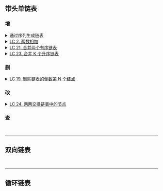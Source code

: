 ## 带头单链表

### 增

<details><summary>通过序列生成链表</summary>

<b>思路</b>

<ol>
<li> 创建一个头，即链表 </li>
<li> 向链表的尾部插入新的节点</li>
</ol>

```c
#include <stdio.h>
#include <stdlib.h>
const int N = 2e5+10;

struct node{
    int     val;
    node*   ne;
};

int a[N], n;

int main(){
    scanf("%d", &n);
    for(int i=1; i<=n; i++) scanf("%d", a+i);

    // 新建一个节点, 头节点, 也指此链表
    node* head = (node*)malloc(sizeof(node));
    head->val = 0;              // head 的 val 存放节点数量
    head->ne = NULL;            // head 的 ne 指向下一个节点

    // 新建一个指针, 当前操作位置
    node* pos = head;

    for(int i=1; i<=n; i++){
        // 新建一个节点, 新的节点
        node* newNode = (node*)malloc(sizeof(node));
        newNode->val = a[i];
        newNode->ne = NULL;

        pos->ne = newNode;      // 当前节点的下一个 = 新节点
        pos = newNode;          // 当前节点 = 新节点

        head->val ++;
    }

    pos = head->ne;
    while(pos != NULL){
        printf("%d ", pos->val);
        pos = pos->ne;
    }

    return 0;
}
```
</details>

<details><summary> <a href="https://leetcode.cn/problems/add-two-numbers/description/">LC 2. 两数相加</a> </summary>

<b>思路</b>

<ol>
<li> 将数全部加到其中一个链表中去，前期无法判断哪个链表长，因此都加 </li>
</ol>

```cpp
class Solution {
public:
ListNode* addTwoNumbers(ListNode* l1, ListNode* l2) {
    bool flg = true;    // l1
    bool add = false;   // 是否存在进位
    ListNode* p1 = l1;
    ListNode* p2 = l2;
    ListNode* t = l1;   // 最后一位
    
    while(p1 && p2){
        int v = p1->val + p2->val + add;
        p1->val = v%10;
        p2->val = v%10;
        
        add = v/10;
        
        t = p1;

        p1 = p1->next;
        p2 = p2->next;
    }

    while(p1){
        flg = true;
        int v = p1->val + add;
        
        p1->val = v%10;
        add = v/10;

        t=p1;
        p1 = p1->next;
    }

    while(p2){
        flg = false;
        int v = p2->val + add;

        p2->val = v%10;
        add = v/10;

        t=p2;
        p2 = p2->next;
    }

    if(add){
        t->next = new ListNode(1);
    }

    return flg ? l1 : l2;
}
};
```
</details>

<details><summary> <a href="https://leetcode.cn/problems/merge-two-sorted-lists/description/"> LC 21. 合并两个有序链表 </a>  </summary>

<b>思路</b>

<ol>
<li>递归</li>
</ol>

```cpp
class Solution {
public:
    ListNode* mergeTwoLists(ListNode* list1, ListNode* list2) {
        if(list1 == nullptr)
            return list2;
        else if(list2 == nullptr)
            return list1;
        else if(list1->val < list2->val){
            list1->next = mergeTwoLists(list1->next, list2);
            return list1;
        } else {
            list2->next = mergeTwoLists(list1, list2->next);
            return list2;
        }
    }
};
```
</details>

<details><summary> <a href="https://leetcode.cn/problems/merge-k-sorted-lists/description/"> LC 23. 合并 K 个升序链表 </a>  </summary>

<b>思路</b>

<ol>
<li> 搞一个新的链表 h </li>
<li> 每次遍历确定一个最小的 </li>
<li> 将这个最小的往 h 上凑 </li>
</ol>

```cpp
class Solution {
public:
    ListNode* mergeKLists(vector<ListNode*>& lists) {
        if(lists.size() == 0) return nullptr;
        
        ListNode* h = new ListNode(-1); // 搞个头
        ListNode* pos = h;              // 当前操作位

        bool flg = true;
        while(flg){
            flg = false;
            int mmin = 0x3f3f3f3f;
            int j = 0;

            for(int i=0; i<lists.size(); i++){
                if(lists[i] && lists[i]->val < mmin){
                    j = i;
                    mmin = lists[i]->val;
                }
            }

            if(mmin != 0x3f3f3f3f){
                flg = true;
                pos->next = lists[j];
                pos = pos->next;            // 后移
                lists[j] = lists[j]->next;  // 后移
            }
        }

        return h->next;
    }   
};
```
</details>


### 删

<details><summary><a href="https://leetcode.cn/problems/remove-nth-node-from-end-of-list/">LC 19. 删除链表的倒数第 N 个结点</a></summary>

<b>思路</b>

<ol>
<li> 弄一个头节点出来 </li>
<li> 计算删除的位置，直接删除即可 </li>
</ol>

```cpp
class Solution {
public:
    ListNode* removeNthFromEnd(ListNode* head, int n) {
        // 搞个头
        ListNode* h = new ListNode(0);
        h->next = head;
        // 算个长度
        ListNode* pos = head;
        int sz = 0;
        while(pos){
            sz ++;
            pos = pos->next;
        }
        n = sz - n;
        // 删除 n 节点之后的节点
        pos = h;
        while(n--) pos = pos->next;
        pos->next = pos->next->next;
        return h->next;
    }
};
```
</details>


### 改

<details><summary> <a href="https://leetcode.cn/problems/swap-nodes-in-pairs/description/"> LC 24. 两两交换链表中的节点 </a>  </summary>

<b>思路</b>

<ol>
<li> 弄一个头节点出来 </li>
<li> 每次获取后面俩节点，能换则换 </li>
</ol>

```cpp
class Solution {
public:
    ListNode* swapPairs(ListNode* head) {
        ListNode* h = new ListNode(-1, head);// 搞一个头
        ListNode* pos = h;          // 操作位

        ListNode* a = nullptr, *b = nullptr;
        while(pos->next){
            a = pos->next;
            if(a->next){            // 如果 b 存在则换
                b = a->next;
                ListNode* c = b->next;

                pos->next = b;
                pos->next->next = a;
                pos->next->next->next = c;

                pos = pos->next;    // 一次后移
            }
            pos = pos->next;        // 一次后移

            a = b = nullptr;
        }

        return h->next;
    }
};
```
</details>

### 查


<br>

---

## 双向链表


<br>

---

## 循环链表